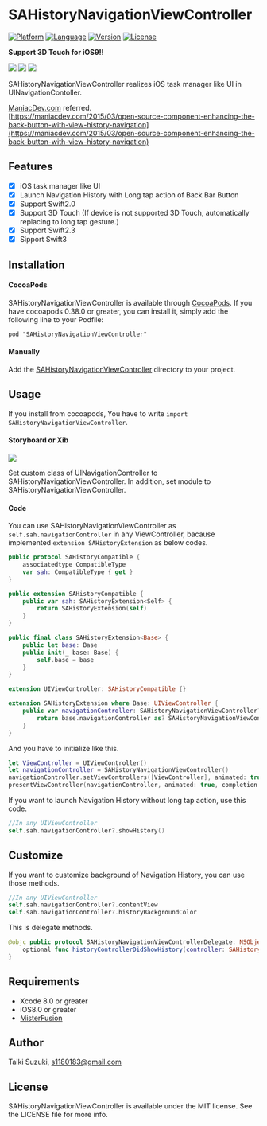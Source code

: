 # SAHistoryNavigationViewController

[![Platform](http://img.shields.io/badge/platform-ios-blue.svg?style=flat
)](https://developer.apple.com/iphone/index.action)
[![Language](http://img.shields.io/badge/language-swift-brightgreen.svg?style=flat
)](https://developer.apple.com/swift)
[![Version](https://img.shields.io/cocoapods/v/SAHistoryNavigationViewController.svg?style=flat)](http://cocoapods.org/pods/SAHistoryNavigationViewController)
[![License](https://img.shields.io/cocoapods/l/SAHistoryNavigationViewController.svg?style=flat)](http://cocoapods.org/pods/SAHistoryNavigationViewController)

**Support 3D Touch for iOS9!!**

![](./SampleImage/touch.gif)
![](./SampleImage/3dtouch.gif)
![](./SampleImage/sample.gif)

SAHistoryNavigationViewController realizes iOS task manager like UI in UINavigationContoller.

[ManiacDev.com](https://maniacdev.com/) referred.  
[https://maniacdev.com/2015/03/open-source-component-enhancing-the-back-button-with-view-history-navigation](https://maniacdev.com/2015/03/open-source-component-enhancing-the-back-button-with-view-history-navigation)

## Features

- [x] iOS task manager like UI
- [x] Launch Navigation History with Long tap action of Back Bar Button
- [x] Support Swift2.0
- [x] Support 3D Touch (If device is not supported 3D Touch, automatically replacing to long tap gesture.)
- [x] Support Swift2.3
- [x] Sipport Swift3

## Installation

#### CocoaPods

SAHistoryNavigationViewController is available through [CocoaPods](http://cocoapods.org). If you have cocoapods 0.38.0 or greater, you can install
it, simply add the following line to your Podfile:

    pod "SAHistoryNavigationViewController"

#### Manually

Add the [SAHistoryNavigationViewController](./SAHistoryNavigationViewController) directory to your project.

## Usage

If you install from cocoapods, You have to write `import SAHistoryNavigationViewController`.


#### Storyboard or Xib
![](./SampleImage/storyboard.png)

Set custom class of UINavigationController to SAHistoryNavigationViewController.
In addition, set module to SAHistoryNavigationViewController.

#### Code

You can use SAHistoryNavigationViewController as `self.sah.navigationController` in any ViewController, bacause implemented `extension SAHistoryExtension` as below codes.

```swift
public protocol SAHistoryCompatible {
    associatedtype CompatibleType
    var sah: CompatibleType { get }
}

public extension SAHistoryCompatible {
    public var sah: SAHistoryExtension<Self> {
        return SAHistoryExtension(self)
    }
}

public final class SAHistoryExtension<Base> {
    public let base: Base
    public init(_ base: Base) {
        self.base = base
    }
}

extension UIViewController: SAHistoryCompatible {}

extension SAHistoryExtension where Base: UIViewController {
    public var navigationController: SAHistoryNavigationViewController? {
        return base.navigationController as? SAHistoryNavigationViewController
    }
}
```

And you have to initialize like this.


```swift
let ViewController = UIViewController()
let navigationController = SAHistoryNavigationViewController()
navigationController.setViewControllers([ViewController], animated: true)
presentViewController(navigationController, animated: true, completion: nil)
```

If you want to launch Navigation History without long tap action, use this code.

```swift
//In any UIViewController
self.sah.navigationController?.showHistory()
```

## Customize

If you want to customize background of Navigation History, you can use those methods.

```swift
//In any UIViewController
self.sah.navigationController?.contentView
self.sah.navigationController?.historyBackgroundColor
```

This is delegate methods.

```swift
@objc public protocol SAHistoryNavigationViewControllerDelegate: NSObjectProtocol {
    optional func historyControllerDidShowHistory(controller: SAHistoryNavigationViewController, viewController: UIViewController)
}
```

## Requirements

- Xcode 8.0 or greater
- iOS8.0 or greater
- [MisterFusion](https://github.com/szk-atmosphere/MisterFusion)

## Author

Taiki Suzuki, s1180183@gmail.com

## License

SAHistoryNavigationViewController is available under the MIT license. See the LICENSE file for more info.
